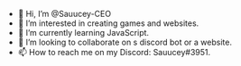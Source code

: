 - 👋 Hi, I’m @Sauucey-CEO
- 👀 I’m interested in creating games and websites.
- 🌱 I’m currently learning JavaScript.
- 💞️ I’m looking to collaborate on s discord bot or a website.
- 📫 How to reach me on my Discord: Sauucey#3951.

<!---
Sauucey-CEO/Sauucey-CEO is a ✨ special ✨ repository because its `README.md` (this file) appears on your GitHub profile.
You can click the Preview link to take a look at your changes.
--->
